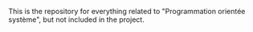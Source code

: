 This is the repository for everything related to "Programmation orientée système", but not included in the project. 
